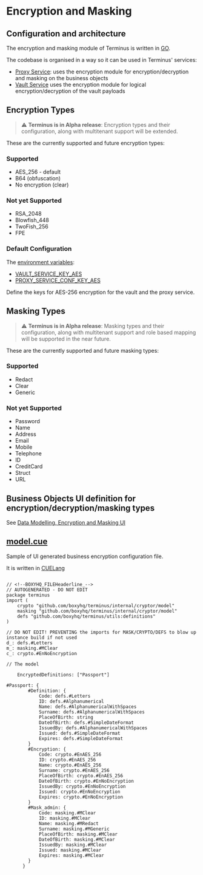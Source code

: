 # Encryption and Masking

## Configuration and architecture

The encryption and masking module of Terminus is written in [GO](https://go.dev/).

The codebase is organised in a way so it can be used in Terminus' services:
- [Proxy Service](../architecture/proxy.md): uses the encryption module for encryption/decryption and masking on the business objects
- [Vault Service](../architecture/vaultservice.md) uses the encryption module for logical encryption/decryption of the vault payloads

## Encryption Types

> :warning: **Terminus is in Alpha release**: Encryption types and their configuration, along with multitenant support will be extended.

These are the currently supported and future encryption types:

### Supported 
- AES_256 - default
- B64 (obfuscation)
- No encryption (clear)

### Not yet Supported
- RSA_2048
- Blowfish_448
- TwoFish_256
- FPE

### Default Configuration
The [environment variables](../deploy/env-variables.md):
- [VAULT_SERVICE_KEY_AES](../deploy/env-variables.md#vault_service_key_aes)
- [PROXY_SERVICE_CONF_KEY_AES](../deploy/env-variables.md#proxy_service_conf_key_aes)

Define the keys for AES-256 encryption for the vault and the proxy service.

## Masking Types

> :warning: **Terminus is in Alpha release**: Masking types and their configuration, along with multitenant support and role based mapping will be supported in the near future.

These are the currently supported and future masking types:

### Supported 
- Redact
- Clear
- Generic

### Not yet Supported
- Password
- Name
- Address
- Email
- Mobile
- Telephone
- ID
- CreditCard
- Struct
- URL

## Business Objects UI definition for encryption/decryption/masking types

See [Data Modelling, Encryption and Masking UI](../architecture/proxy.md#data-modelling-encryption-and-masking-ui)

## [model.cue](https://github.com/boxyhq/terminus/blob/release/cmd/proxyservice/conf/default/model.cue)

Sample of UI generated business encryption configuration file.

It is written in [CUELang](https://cuelang.org/)

```

// <!--BOXYHQ_FILEHeaderline_-->
// AUTOGENERATED - DO NOT EDIT
package terminus
import (
	crypto "github.com/boxyhq/terminus/internal/cryptor/model"
	masking "github.com/boxyhq/terminus/internal/cryptor/model"
	defs "github.com/boxyhq/terminus/utils:definitions"
)

// DO NOT EDIT! PREVENTING the imports for MASK/CRYPTO/DEFS to blow up instance build if not used
d_: defs.#Letters
m_: masking.#MClear
c_: crypto.#EnNoEncryption

// The model

    EncryptedDefinitions: ["Passport"]
    
#Passport: {
        #Definition: { 
			Code: defs.#Letters
			ID: defs.#Alphanumerical
			Name: defs.#AlphanumericalWithSpaces
			Surname: defs.#AlphanumericalWithSpaces
			PlaceOfBirth: string
			DateOfBirth: defs.#SimpleDateFormat
			IssuedBy: defs.#AlphanumericalWithSpaces
			Issued: defs.#SimpleDateFormat
			Expires: defs.#SimpleDateFormat
        }
        #Encryption: { 
			Code: crypto.#EnAES_256
			ID: crypto.#EnAES_256
			Name: crypto.#EnAES_256
			Surname: crypto.#EnAES_256
			PlaceOfBirth: crypto.#EnAES_256
			DateOfBirth: crypto.#EnNoEncryption
			IssuedBy: crypto.#EnNoEncryption
			Issued: crypto.#EnNoEncryption
			Expires: crypto.#EnNoEncryption
        }
        #Mask_admin: { 
			Code: masking.#MClear
			ID: masking.#MClear
			Name: masking.#MRedact
			Surname: masking.#MGeneric
			PlaceOfBirth: masking.#MClear
			DateOfBirth: masking.#MClear
			IssuedBy: masking.#MClear
			Issued: masking.#MClear
			Expires: masking.#MClear
        }
      }
    
```